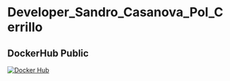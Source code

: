 # Developer_Sandro_Casanova_Pol_Cerrillo


















## DockerHub Public
[![Docker Hub](https://img.shields.io/badge/Docker%20Hub-0db7ed?style=for-the-badge&logo=docker&logoColor=white)](https://hub.docker.com/repository/docker/polcerrillo/developer_sandro_casanova_pol_cerrillo_uf2_m09)
